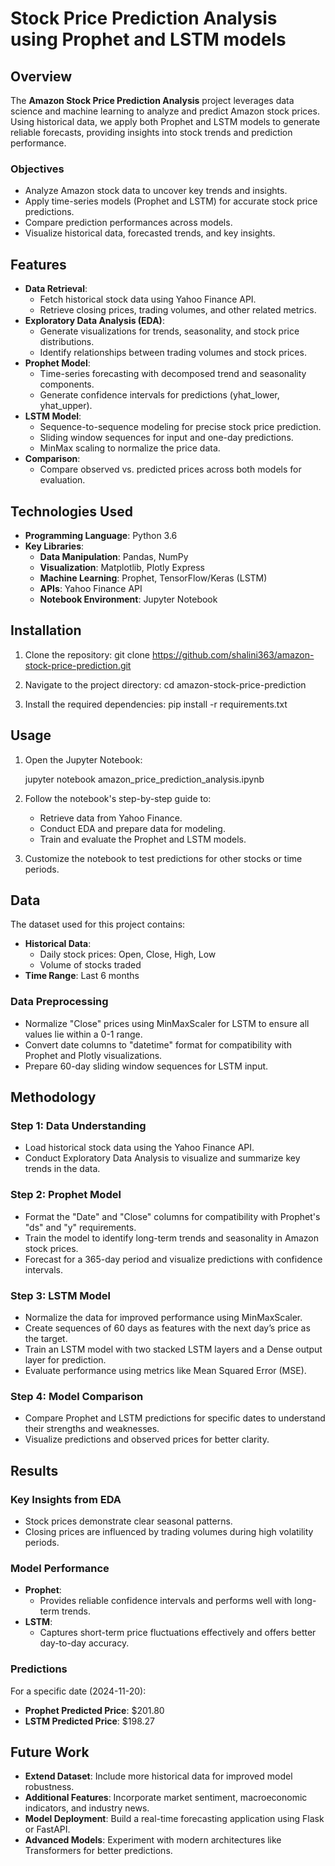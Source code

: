 # Stock Price Prediction Analysis using Prophet and LSTM models

## Overview
The **Amazon Stock Price Prediction Analysis** project leverages data science and machine learning to analyze and predict Amazon stock prices. Using historical data, we apply both Prophet and LSTM models to generate reliable forecasts, providing insights into stock trends and prediction performance.

### Objectives
- Analyze Amazon stock data to uncover key trends and insights.
- Apply time-series models (Prophet and LSTM) for accurate stock price predictions.
- Compare prediction performances across models.
- Visualize historical data, forecasted trends, and key insights.

## Features
- **Data Retrieval**:
  - Fetch historical stock data using Yahoo Finance API.
  - Retrieve closing prices, trading volumes, and other related metrics.
- **Exploratory Data Analysis (EDA)**:
  - Generate visualizations for trends, seasonality, and stock price distributions.
  - Identify relationships between trading volumes and stock prices.
- **Prophet Model**:
  - Time-series forecasting with decomposed trend and seasonality components.
  - Generate confidence intervals for predictions (yhat_lower, yhat_upper).
- **LSTM Model**:
  - Sequence-to-sequence modeling for precise stock price prediction.
  - Sliding window sequences for input and one-day predictions.
  - MinMax scaling to normalize the price data.
- **Comparison**:
  - Compare observed vs. predicted prices across both models for evaluation.

## Technologies Used
- **Programming Language**: Python 3.6
- **Key Libraries**:
  - **Data Manipulation**: Pandas, NumPy
  - **Visualization**: Matplotlib, Plotly Express
  - **Machine Learning**: Prophet, TensorFlow/Keras (LSTM)
  - **APIs**: Yahoo Finance API
  - **Notebook Environment**: Jupyter Notebook

## Installation
1. Clone the repository: git clone https://github.com/shalini363/amazon-stock-price-prediction.git
   
2. Navigate to the project directory: cd amazon-stock-price-prediction
 
3. Install the required dependencies: pip install -r requirements.txt
 

## Usage
1. Open the Jupyter Notebook:
  
   jupyter notebook amazon_price_prediction_analysis.ipynb
  
2. Follow the notebook's step-by-step guide to:
   - Retrieve data from Yahoo Finance.
   - Conduct EDA and prepare data for modeling.
   - Train and evaluate the Prophet and LSTM models.
3. Customize the notebook to test predictions for other stocks or time periods.

## Data
The dataset used for this project contains:
- **Historical Data**:
  - Daily stock prices: Open, Close, High, Low
  - Volume of stocks traded
- **Time Range**: Last 6 months

### Data Preprocessing
- Normalize "Close" prices using MinMaxScaler for LSTM to ensure all values lie within a 0-1 range.
- Convert date columns to "datetime" format for compatibility with Prophet and Plotly visualizations.
- Prepare 60-day sliding window sequences for LSTM input.

## Methodology
### Step 1: Data Understanding
- Load historical stock data using the Yahoo Finance API.
- Conduct Exploratory Data Analysis to visualize and summarize key trends in the data.

### Step 2: Prophet Model
- Format the "Date" and "Close" columns for compatibility with Prophet's "ds" and "y" requirements.
- Train the model to identify long-term trends and seasonality in Amazon stock prices.
- Forecast for a 365-day period and visualize predictions with confidence intervals.

### Step 3: LSTM Model
- Normalize the data for improved performance using MinMaxScaler.
- Create sequences of 60 days as features with the next day’s price as the target.
- Train an LSTM model with two stacked LSTM layers and a Dense output layer for prediction.
- Evaluate performance using metrics like Mean Squared Error (MSE).

### Step 4: Model Comparison
- Compare Prophet and LSTM predictions for specific dates to understand their strengths and weaknesses.
- Visualize predictions and observed prices for better clarity.

## Results
### Key Insights from EDA
- Stock prices demonstrate clear seasonal patterns.
- Closing prices are influenced by trading volumes during high volatility periods.

### Model Performance
- **Prophet**:
  - Provides reliable confidence intervals and performs well with long-term trends.
- **LSTM**:
  - Captures short-term price fluctuations effectively and offers better day-to-day accuracy.

### Predictions
For a specific date (2024-11-20):
- **Prophet Predicted Price**: $201.80
- **LSTM Predicted Price**: $198.27

## Future Work
- **Extend Dataset**: Include more historical data for improved model robustness.
- **Additional Features**: Incorporate market sentiment, macroeconomic indicators, and industry news.
- **Model Deployment**: Build a real-time forecasting application using Flask or FastAPI.
- **Advanced Models**: Experiment with modern architectures like Transformers for better predictions.


